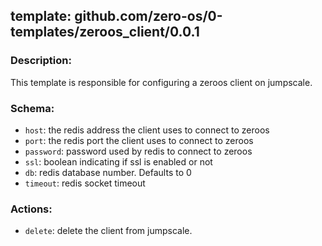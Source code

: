 ## template: github.com/zero-os/0-templates/zeroos_client/0.0.1

### Description:
This template is responsible for configuring a zeroos client on jumpscale.

### Schema:

- `host`: the redis address the client uses to connect to zeroos
- `port`: the redis port the client uses to connect to zeroos
- `password`: password used by redis to connect to zeroos
- `ssl`: boolean indicating if ssl is enabled or not
- `db`: redis database number. Defaults to 0
- `timeout`: redis socket timeout

### Actions:
- `delete`: delete the client from jumpscale.
